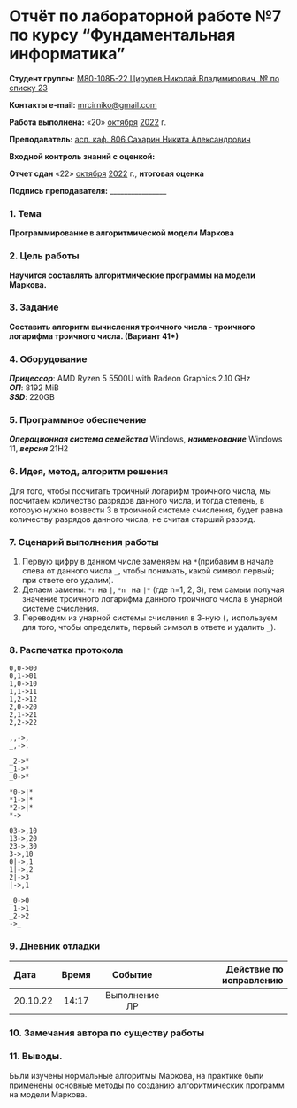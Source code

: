 # Отчёт по лабораторной работе №7 по курсу “Фундаментальная информатика”

<b>Студент группы:</b> <ins>М80-108Б-22 Цирулев Николай Владимирович, № по списку 23</ins> 

<b>Контакты e-mail:</b> <ins>mrcirniko@gmail.com</ins>

<b>Работа выполнена:</b> «20» <ins>октября</ins> <ins>2022</ins> г.

<b>Преподаватель:</b> <ins>асп. каф. 806 Сахарин Никита Александрович</ins>

<b>Входной контроль знаний с оценкой:</b> <ins> </ins>

<b>Отчет сдан</b> «22» <ins>октября</ins> <ins>2022</ins> г., <b>итоговая оценка</b> <ins> </ins>

<b>Подпись преподавателя:</b> ________________

### 1. Тема
__Программирование в алгоритмической модели Маркова__

### 2. Цель работы
__Научится составлять алгоритмические программы на модели Маркова.__

### 3. Задание
__Составить алгоритм вычисления троичного числа - троичного логарифма троичного числа. (Вариант 41*)__

### 4. Оборудование
___Прицессор___: AMD Ryzen 5 5500U with Radeon Graphics 2.10 GHz \
___ОП___: 8192 MiB \
___SSD___: 220GB

### 5. Программное обеспечение
___Операционная система семейства___ Windows, ___наименование___ Windows 11, ___версия___  21H2

### 6. Идея, метод, алгоритм решения
Для того, чтобы посчитать троичный логарифм троичного числа, мы посчитаем количество разрядов данного числа, и тогда степень, в которую нужно возвести 3 в троичной системе счисления, будет равна количеству разрядов данного числа, не считая старший разряд.

### 7. Сценарий выполнения работы
1. Первую цифру в данном числе заменяем на ```*```(прибавим в начале слева от данного числа ```_```, чтобы понимать, какой символ первый; при ответе его удалим).
2. Делаем замены: ```*n``` на ```|```, ```*n ``` на ```|*``` (где n=1, 2, 3), тем самым получая значение троичного логарифма данного троичного числа в унарной системе счисления.
3. Переводим из унарной системы счисления в 3-ную (```,``` используем для того, чтобы определить, первый символ в ответе и удалить ```_```).

### 8. Распечатка протокола
```
0,0->00
0,1->01
1,0->10
1,1->11
1,2->12
2,0->20
2,1->21
2,2->22

,,->,
_,->.

_2->*
_1->*
_0->*

*0->|*
*1->|*
*2->|*
*-> 

03->,10
13->,20
23->,30
3->,10
0|->,1
1|->,2
2|->3
|->,1

_0->0
_1->1
_2->2
->_
```
### 9. Дневник отладки

|  Дата    | Время | Событие  | Действие по исправлению |
|:------------- |:---------------:|:---------------:| -------------:|
| 20.10.22 | 14:17 | Выполнение ЛР |  |

### 10. Замечания автора по существу работы

### 11. Выводы.
Были изучены нормальные алгоритмы Маркова, на практике были применены основные методы по созданию алгоритмических программ на модели Маркова.	

